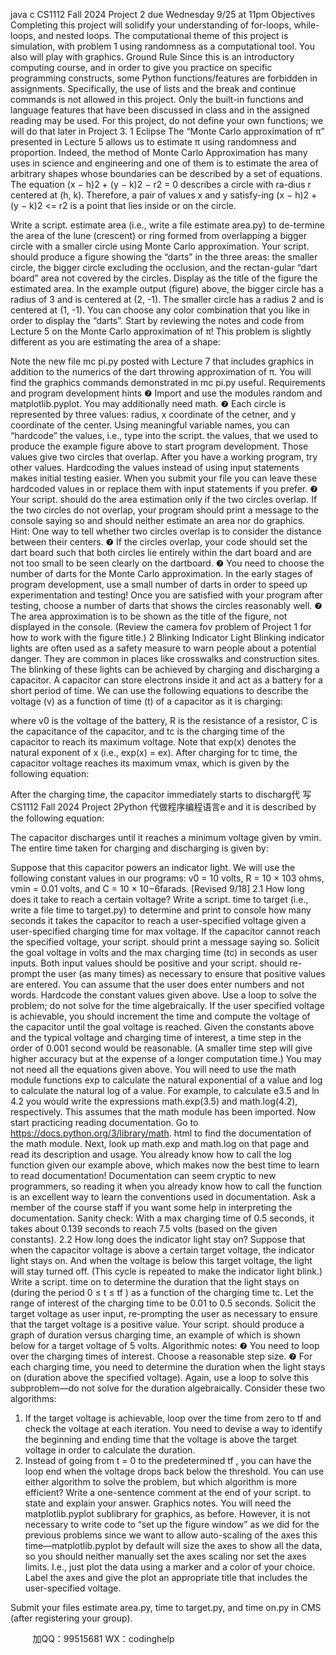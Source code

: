 java c
CS1112 Fall 2024 Project 2
due Wednesday 9/25 at 11pm
Objectives
Completing this project will solidify your understanding of for-loops, while-loops, and nested loops. The computational theme of this project is simulation, with problem 1 using randomness as a computational tool. You also will play with graphics.
Ground Rule
Since this is an introductory computing course, and in order to give you practice on specific programming constructs, some Python functions/features are forbidden in assignments. Specifically, the use of lists and the break and continue commands is not allowed in this project. Only the built-in functions and language features that have been discussed in class and in the assigned reading may be used. For this project, do not define your own functions; we will do that later in Project 3.
1 Eclipse
The “Monte Carlo approximation of π” presented in Lecture 5 allows us to estimate π using randomness and proportion. Indeed, the method of Monte Carlo Approximation has many uses in science and engineering and one of them is to estimate the area of arbitrary shapes whose boundaries can be described by a set of equations.
The equation (x − h)2 + (y − k)2 − r2 = 0 describes a circle with ra-dius r centered at (h, k). Therefore, a pair of values x and y satisfy-ing
(x − h)2 + (y − k)2 <= r2
is a point that lies inside or on the circle.

Write a script. estimate area (i.e., write a file estimate area.py) to de-termine the area of the lune (crescent) or ring formed from overlapping a bigger circle with a smaller circle using Monte Carlo approximation. Your script. should produce a figure showing the “darts” in the three areas: the smaller circle, the bigger circle excluding the occlusion, and the rectan-gular “dart board” area not covered by the circles. Display as the title of the figure the estimated area. In the example output (figure) above, the bigger circle has a radius of 3 and is centered at (2, -1). The smaller circle has a radius 2 and is centered at (1, -1). You can choose any color combination that you like in order to display the “darts”.
Start by reviewing the notes and code from Lecture 5 on the Monte Carlo approximation of π! This problem is slightly different as you are estimating the area of a shape:

Note the new file mc pi.py posted with Lecture 7 that includes graphics in addition to the numerics of the dart throwing approximation of π. You will find the graphics commands demonstrated in mc pi.py useful.
Requirements and program development hints
❼ Import and use the modules random and matplotlib.pyplot. You may additionally need math.
❼ Each circle is represented by three values: radius, x coordinate of the cetner, and y coordinate of the center. Using meaningful variable names, you can “hardcode” the values, i.e., type into the script. the values, that we used to produce the example figure above to start program development. Those values give two circles that overlap. After you have a working program, try other values. Hardcoding the values instead of using input statements makes initial testing easier. When you submit your file you can leave these hardcoded values in or replace them with input statements if you prefer.
❼ Your script. should do the area estimation only if the two circles overlap. If the two circles do not overlap, your program should print a message to the console saying so and should neither estimate an area nor do graphics. Hint: One way to tell whether two circles overlap is to consider the distance between their centers.
❼ If the circles overlap, your code should set the dart board such that both circles lie entirely within the dart board and are not too small to be seen clearly on the dartboard.
❼ You need to choose the number of darts for the Monte Carlo approximation. In the early stages of program development, use a small number of darts in order to speed up experimentation and testing! Once you are satisfied with your program after testing, choose a number of darts that shows the circles reasonably well.
❼ The area approximation is to be shown as the title of the figure, not displayed in the console. (Review the camera fov problem of Project 1 for how to work with the figure title.)
2 Blinking Indicator Light
Blinking indicator lights are often used as a safety measure to warn people about a potential danger. They are common in places like crosswalks and construction sites. The blinking of these lights can be achieved by charging and discharging a capacitor. A capacitor can store electrons inside it and act as a battery for a short period of time. We can use the following equations to describe the voltage (v) as a function of time (t) of a capacitor as it is charging:

where v0 is the voltage of the battery, R is the resistance of a resistor, C is the capacitance of the capacitor, and tc is the charging time of the capacitor to reach its maximum voltage. Note that exp(x) denotes the natural exponent of x (i.e., exp(x) = ex). After charging for tc time, the capacitor voltage reaches its maximum vmax, which is given by the following equation:

After the charging time, the capacitor immediately starts to discharg代 写CS1112 Fall 2024 Project 2Python
代做程序编程语言e and it is described by the following equation:

The capacitor discharges until it reaches a minimum voltage given by vmin. The entire time taken for charging and discharging is given by:

Suppose that this capacitor powers an indicator light. We will use the following constant values in our programs: v0 = 10 volts, R = 10 × 103 ohms, vmin = 0.01 volts, and C = 10 × 10−6farads. [Revised 9/18]
2.1 How long does it take to reach a certain voltage?
Write a script. time to target (i.e., write a file time to target.py) to determine and print to console how many seconds it takes the capacitor to reach a user-specified voltage given a user-specified charging time for max voltage. If the capacitor cannot reach the specified voltage, your script. should print a message saying so. Solicit the goal voltage in volts and the max charging time (tc) in seconds as user inputs. Both input values should be positive and your script. should re-prompt the user (as many times) as necessary to ensure that positive values are entered. You can assume that the user does enter numbers and not words. Hardcode the constant values given above.
Use a loop to solve the problem; do not solve for the time algebraically. If the user specified voltage is achievable, you should increment the time and compute the voltage of the capacitor until the goal voltage is reached. Given the constants above and the typical voltage and charging time of interest, a time step in the order of 0.001 second would be reasonable. (A smaller time step will give higher accuracy but at the expense of a longer computation time.) You may not need all the equations given above.
You will need to use the math module functions exp to calculate the natural exponential of a value and log to calculate the natural log of a value. For example, to calculate e3.5 and ln 4.2 you would write the expressions math.exp(3.5) and math.log(4.2), respectively. This assumes that the math module has been imported. Now start practicing reading documentation. Go to https://docs.python.org/3/library/math. html to find the documentation of the math module. Next, look up math.exp and math.log on that page and read its description and usage. You already know how to call the log function given our example above, which makes now the best time to learn to read documentation! Documentation can seem cryptic to new programmers, so reading it when you already know how to call the function is an excellent way to learn the conventions used in documentation. Ask a member of the course staff if you want some help in interpreting the documentation.
Sanity check: With a max charging time of 0.5 seconds, it takes about 0.139 seconds to reach 7.5 volts (based on the given constants).
2.2 How long does the indicator light stay on?
Suppose that when the capacitor voltage is above a certain target voltage, the indicator light stays on. And when the voltage is below this target voltage, the light will stay turned off. (This cycle is repeated to make the indicator light blink.) Write a script. time on to determine the duration that the light stays on (during the period 0 ≤ t ≤ tf ) as a function of the charging time tc. Let the range of interest of the charging time to be 0.01 to 0.5 seconds. Solicit the target voltage as user input, re-prompting the user as necessary to ensure that the target voltage is a positive value. Your script. should produce a graph of duration versus charging time, an example of which is shown below for a target voltage of 5 volts.
Algorithmic notes:
❼ You need to loop over the charging times of interest. Choose a reasonable step size.
❼ For each charging time, you need to determine the duration when the light stays on (duration above the specified voltage). Again, use a loop to solve this subproblem—do not solve for the duration algebraically. Consider these two algorithms:
1. If the target voltage is achievable, loop over the time from zero to tf and check the voltage at each iteration. You need to devise a way to identify the beginning and ending time that the voltage is above the target voltage in order to calculate the duration.
2. Instead of going from t = 0 to the predetermined tf , you can have the loop end when the voltage drops back below the threshold.
You can use either algorithm to solve the problem, but which algorithm is more efficient? Write a one-sentence comment at the end of your script. to state and explain your answer.
Graphics notes. You will need the matplotlib.pyplot sublibrary for graphics, as before. However, it is not necessary to write code to “set up the figure window” as we did for the previous problems since we want to allow auto-scaling of the axes this time—matplotlib.pyplot by default will size the axes to show all the data, so you should neither manually set the axes scaling nor set the axes limits. I.e., just plot the data using a marker and a color of your choice. Label the axes and give the plot an appropriate title that includes the user-specified voltage.

Submit your files estimate area.py, time to target.py, and time on.py in CMS (after registering your group).







         
加QQ：99515681  WX：codinghelp
